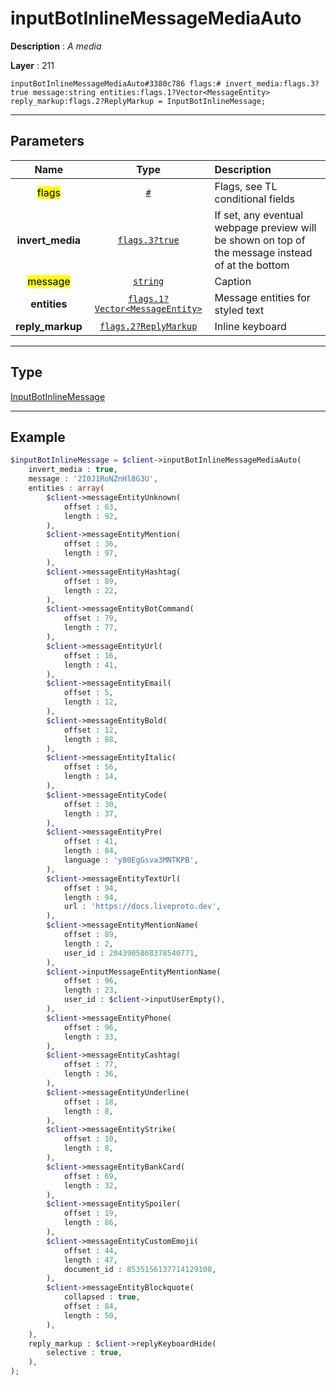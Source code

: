 # inputBotInlineMessageMediaAuto

**Description** : *A media*

**Layer** : 211

```tl
inputBotInlineMessageMediaAuto#3380c786 flags:# invert_media:flags.3?true message:string entities:flags.1?Vector<MessageEntity> reply_markup:flags.2?ReplyMarkup = InputBotInlineMessage;
```

---

## Parameters

| Name | Type | Description |
| :---: | :---: | :--- |
| <mark>flags</mark> | [`#`](type/#) | Flags, see TL conditional fields |
| **invert_media** | [`flags.3?true`](type/true) | If set, any eventual webpage preview will be shown on top of the message instead of at the bottom |
| <mark>message</mark> | [`string`](type/string) | Caption |
| **entities** | [`flags.1?Vector<MessageEntity>`](type/MessageEntity) | Message entities for styled text |
| **reply_markup** | [`flags.2?ReplyMarkup`](type/ReplyMarkup) | Inline keyboard |

---

## Type

[InputBotInlineMessage](type/InputBotInlineMessage)

---

## Example

```php
$inputBotInlineMessage = $client->inputBotInlineMessageMediaAuto(
	invert_media : true,
	message : '2I0J1RoNZnHl8G3U',
	entities : array(
		$client->messageEntityUnknown(
			offset : 63,
			length : 92,
		),
		$client->messageEntityMention(
			offset : 36,
			length : 97,
		),
		$client->messageEntityHashtag(
			offset : 89,
			length : 22,
		),
		$client->messageEntityBotCommand(
			offset : 79,
			length : 77,
		),
		$client->messageEntityUrl(
			offset : 16,
			length : 41,
		),
		$client->messageEntityEmail(
			offset : 5,
			length : 12,
		),
		$client->messageEntityBold(
			offset : 12,
			length : 88,
		),
		$client->messageEntityItalic(
			offset : 56,
			length : 14,
		),
		$client->messageEntityCode(
			offset : 30,
			length : 37,
		),
		$client->messageEntityPre(
			offset : 41,
			length : 84,
			language : 'y80EgGsva3MNTKPB',
		),
		$client->messageEntityTextUrl(
			offset : 94,
			length : 94,
			url : 'https://docs.liveproto.dev',
		),
		$client->messageEntityMentionName(
			offset : 89,
			length : 2,
			user_id : 2043905868378540771,
		),
		$client->inputMessageEntityMentionName(
			offset : 96,
			length : 23,
			user_id : $client->inputUserEmpty(),
		),
		$client->messageEntityPhone(
			offset : 96,
			length : 33,
		),
		$client->messageEntityCashtag(
			offset : 77,
			length : 36,
		),
		$client->messageEntityUnderline(
			offset : 18,
			length : 8,
		),
		$client->messageEntityStrike(
			offset : 10,
			length : 8,
		),
		$client->messageEntityBankCard(
			offset : 69,
			length : 32,
		),
		$client->messageEntitySpoiler(
			offset : 19,
			length : 86,
		),
		$client->messageEntityCustomEmoji(
			offset : 44,
			length : 47,
			document_id : 8535156137714129108,
		),
		$client->messageEntityBlockquote(
			collapsed : true,
			offset : 84,
			length : 50,
		),
	),
	reply_markup : $client->replyKeyboardHide(
		selective : true,
	),
);
```